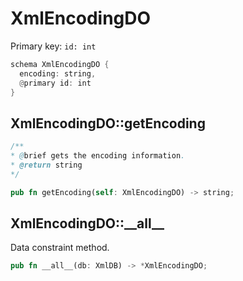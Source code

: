 # XmlEncodingDO

Primary key: `id: int`

```rust
schema XmlEncodingDO {
  encoding: string,
  @primary id: int
}
```
## XmlEncodingDO::getEncoding

```java
/**
* @brief gets the encoding information.
* @return string 
*/
```
```rust
pub fn getEncoding(self: XmlEncodingDO) -> string;
```
## XmlEncodingDO::\_\_all\_\_

Data constraint method.

```rust
pub fn __all__(db: XmlDB) -> *XmlEncodingDO;
```
